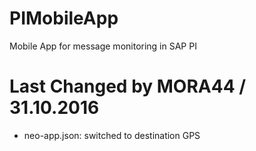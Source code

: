 # PIMobileApp
Mobile App for message monitoring in SAP PI
 
# Last Changed by MORA44 / 31.10.2016
- neo-app.json: switched to destination GPS